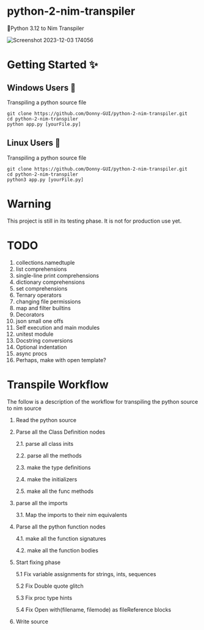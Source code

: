 # python-2-nim-transpiler
🎇Python 3.12 to Nim Transpiler

![Screenshot 2023-12-03 174056](https://github.com/Donny-GUI/python-2-nim-transpiler/assets/108424001/ef2109c7-54af-4526-943e-bf37558ee8eb)


# Getting Started ✨


## Windows Users 📎

Transpiling a python source file

```
git clone https://github.com/Donny-GUI/python-2-nim-transpiler.git
cd python-2-nim-transpiler
python app.py [yourFile.py]
```

## Linux Users 🐧

Transpiling a python source file

```
git clone https://github.com/Donny-GUI/python-2-nim-transpiler.git
cd python-2-nim-transpiler
python3 app.py [yourFile.py]
```

# Warning
This project is still in its testing phase. It is not for production use yet.


# TODO 
1. collections.namedtuple
2. list comprehensions
3. single-line print comprehensions
4. dictionary comprehensions
5. set comprehensions
6. Ternary operators
7. changing file permissions
8. map and filter builtins
9. Decorators
10. json small one offs
11. Self execution and main modules
12. unitest module
13. Docstring conversions
14. Optional indentation
15. async procs
16. Perhaps, make with open template?

# Transpile Workflow
The follow is  a description of the workflow for transpiling the python source to nim source 

1. Read the python source
2. Parse all the Class Definition nodes
   
   2.1. parse all class inits
   
   
   2.2. parse all the methods
   
   
   2.3. make the type definitions

   
   2.4. make the initializers
   
   
   2.5. make all the func methods
   
   
3. parse all the imports
   
   3.1. Map the imports to their nim equivalents
   
4. Parse all the python function nodes


   4.1. make all the function signatures


   4.2. make all the function bodies

5. Start fixing phase

   5.1 Fix variable assignments for strings, ints, sequences

   5.2 Fix Double quote glitch

   5.3 Fix proc type hints

   5.4 Fix Open with(filename, filemode) as fileReference blocks

7. Write source
   
